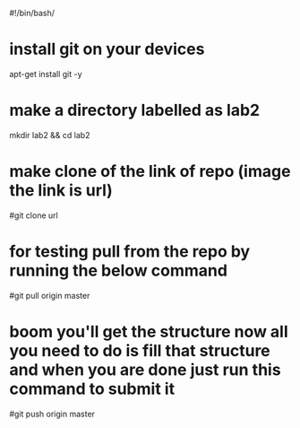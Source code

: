 #!/bin/bash/

# install git on your devices 
apt-get install git -y

# make a directory labelled as lab2
mkdir lab2 && cd lab2

# make clone of the link of repo (image the link is url)
#git clone url

# for testing pull from the repo by running the below command
#git pull origin master

# boom you'll get the structure now all you need to do is fill that structure and when you are done just run this command to submit it
#git push origin master
